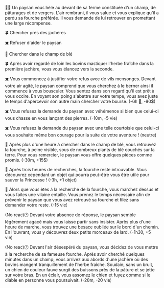 👨‍🌾 Un paysan vous hèle au devant de sa ferme constituée d'un champ, de pâturages et de vergers. L'air rembruni, il vous salue et vous explique qu'il a perdu sa fourche préférée. Il vous demande de lui retrouver en promettant une large récompense.

🍀 Chercher près des jachères 

✖️ Refuser d'aider le paysan 

🎑 Chercher dans le champ de blé


🍀 Après avoir regardé de loin les bovins mastiquer l'herbe fraîche dans la première jachère, vous vous élancez vers la seconde.

 
✖️ Vous commencez à justifier votre refus avec de vils mensonges. Devant votre air agité, le paysan comprend que vous cherchez à le berner ainsi il commence à vous bousculer. Vous sentez dans son regard qu'il est prêt à vous occire. En voyant son poing s'abattre sur votre tempe, vous avez juste le temps d'apercevoir son autre main chercher votre bourse. (-6h 🤕, -80$)

✖️ Vous refusez la demande du paysan avec véhémence si bien que celui-ci vous chasse en vous lançant des pierres. (-10m, -5 vie)

✖️ Vous refusez la demande du paysan avec une telle courtoisie que celui-ci vous souhaite même bon courage pour la suite de votre aventure ! (neutre)


🎑 Après plus d'une heure à chercher dans le champ de blé, vous retrouvez la fourche, à peine visible, sous de nombreux plants de blé couchés sur la terre. Pour vous remercier, le paysan vous offre quelques pièces comme promis. (-30m, +15$)

🎑 Après trois heures de recherches, la fourche reste introuvable. Vous découvrez cependant un objet qui pourra peut-être vous être utile pour sauver la Princesse ! (-3h, +1 objet)

🎑 Alors que vous êtes à la recherche de la fourche, vous marchez dessus et vous faites une vilaine entaille. Vous prenez le temps nécessaire afin de prévenir le paysan que vous avez retrouvé sa fourche et filez sans demander votre reste. (-15 vie)


(No reac)🕑 Devant votre absence de réponse, le paysan semble légèrement agacé mais vous laisse partir sans insister. Après plus d'une heure de marche, vous trouvez une besace oubliée sur le bord d'un chemin. En l'ouvrant, vous y découvrez deux petits morceaux de lard. (-1h30, +5 vie)

(No reac)🕑 Devant l'air désespéré du paysan, vous décidez de vous mettre à la recherche de sa fameuse fourche. Après avoir cherché quelques minutes dans un champ, vous arrivez aux abords d'une jachère où des bovins mangent tranquillement de l'herbe fraîche. Soudain, sans un bruit, un chien de couleur fauve surgit des buissons près de la pâture et se jette sur votre bras. En un éclair, vous assomez le chien et fuyez comme si le diable en personne vous poursuivait. (-20m, -20 vie)
